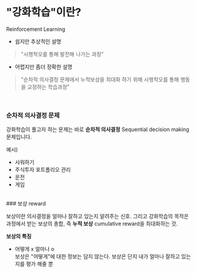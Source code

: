 # "강화학습"이란?
Reinforcement Learning


- 쉽지만 추상적인 설명
>"시행착오를 통해 발전해 나가는 과정"

- 어렵지만 좀더 정확한 설명
>"순차적 의사결정 문제에서 누적보상을 최대화 하기 위해 시행착오를 통해 행동을 교정하는 학습과정"

<br>

### 순차적 의사결정 문제

강화학습이 풀고자 하는 문제는 바로 **순차적 의사결정** Sequential decision making 문제입니다.

예시)
 - 샤워하기
 - 주식투자 포트폴리오 관리
 - 운전
 - 게임


<br>
### 보상 reward

보상이란 의사결정을 얼마나 잘하고 있는지 알려주는 신호. 그리고 강화학습의 목적은 과정에서 받는 보상의 총합, 즉 **누적 보상** cumulative reward을 최대화하는 것.
 
**보상의 특징**
 - 어떻게 x 얼마나 o <br>
   보상은 "어떻게"에 대한 정보는 담지 않는다. 보상은 단지 내가 얼마나 잘하고 있는지를 평가 해줄 뿐
